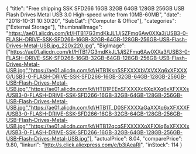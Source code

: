 {
	"title": "Free shipping SSK SFD266 16GB 32GB 64GB 128GB 256GB USB Flash Drives Metal USB 3.0 High-speed write from 10MB-60MB",
	"date": "2018-10-31 10:30:20",
	"SubCat": ["Computer & Office"],
	"categories": ["External Storage"],
	"thumbnailImage": "https://ae01.alicdn.com/kf/HTB17G3mdKkJL1JjSZFmq6Aw0XXa3/USB3-0-FLASH-DRIVE-SSK-SFD266-16GB-32GB-64GB-128GB-256GB-USB-Flash-Drives-Metal-USB.jpg_220x220.jpg",
	"BigImage": ["https://ae01.alicdn.com/kf/HTB17G3mdKkJL1JjSZFmq6Aw0XXa3/USB3-0-FLASH-DRIVE-SSK-SFD266-16GB-32GB-64GB-128GB-256GB-USB-Flash-Drives-Metal-USB.jpg","https://ae01.alicdn.com/kf/HTB1Ksn5SFXXXXbVXVXXq6xXFXXXG/USB3-0-FLASH-DRIVE-SSK-SFD266-16GB-32GB-64GB-128GB-256GB-USB-Flash-Drives-Metal-USB.jpg","https://ae01.alicdn.com/kf/HTB1PEEnSFXXXXc6XpXXq6xXFXXXs/USB3-0-FLASH-DRIVE-SSK-SFD266-16GB-32GB-64GB-128GB-256GB-USB-Flash-Drives-Metal-USB.jpg","https://ae01.alicdn.com/kf/HTB1T_D0SFXXXXaGaXXXq6xXFXXXF/USB3-0-FLASH-DRIVE-SSK-SFD266-16GB-32GB-64GB-128GB-256GB-USB-Flash-Drives-Metal-USB.jpg","https://ae01.alicdn.com/kf/HTB12qcqSFXXXXXoXFXXq6xXFXXXx/USB3-0-FLASH-DRIVE-SSK-SFD266-16GB-32GB-64GB-128GB-256GB-USB-Flash-Drives-Metal-USB.jpg"],
	"actualPrice": 8.04,
	"comparePrice": 9.80,
	"linkurl": "http://s.click.aliexpress.com/e/b3iAeaRI",
	"inStock": 114
}
